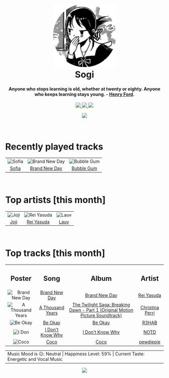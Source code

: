 <h1 align='center'>
  <br>
  <a href='https://www.youtube.com/watch?v=dQw4w9WgXcQ'><img src='avatar.png' alt='Sogi' width='200'></a>
  <br>
  Sogi
  <br>
</h1>

<h4 align='center'>Anyone who stops learning is old, whether at twenty or eighty. Anyone who keeps learning stays young.  - <a href='https://duckduckgo.com/?q=Henry+Ford' target='_blank'>Henry Ford</a>.</h4>

<p align='center' socials>
  <a href='https://discord.com/invite/96EA7ENfV9'>
    <img src='https://img.shields.io/badge/Discord-server-blue'>
  </a>
  <a href='https://sxoxgxi.github.io/'>
    <img src='https://img.shields.io/website?down_color=red&down_message=offline&label=Website&up_color=light%20green&up_message=online&url=https://sxoxgxi.github.io/'>
  </a>
  <img src='https://img.shields.io/badge/Layout-Synced-brightgreen' class='layout'>
</p socials>
<p status, align='center'>
  <a href='https://open.spotify.com/user/317777c47jvjnq6zzzwbijw6gbmi?si=d1aee88debdf46d8'>
    <img src="https://img.shields.io/badge/Playing-Advertisement 😞-&?style=social&logo=spotify">
  </a>
</p status>
<!------ RECENTLY PLAYED ------>

<p recentlyplayed, float='left'>
  <br>
  <h1>Recently played tracks</h1>
  <p></p>
  <table style='width:100%'>
<tr align='center'>
<td>
<img class='artists' src='https://i.scdn.co/image/ab67616d0000b273556adb8ceb7aa0097a415b1b' alt='Sofia' style='width:50%'>
</td>
<td>
<img class='artists' src='https://i.scdn.co/image/ab67616d0000b2734b102bbbe5b962a6df7b23eb' alt='Brand New Day' style='width:50%'>
</td>
<td>
<img class='artists' src='https://i.scdn.co/image/ab67616d0000b2735d93417bde90e0bd951dab08' alt='Bubble Gum' style='width:50%'>
</td>
</tr>
<tr align='center'>
<td>
<a href='https://open.spotify.com/track/52uTp5TrlfPrtgiUdIhkbU'>Sofia</a>
</td>
<td>
<a href='https://open.spotify.com/track/0EX7aOUwiavTRmYmMefCJ5'>Brand New Day</a>
</td>
<td>
<a href='https://open.spotify.com/track/3zksbXteOCeSusJ5Xltr3t'>Bubble Gum</a>
</td>
</tr>
</table>

</p recentlyplayed>
<!------ .RECENTLY PLAYED ------>
<!------ TOP ARTISTS ------>

<p topartists, float='left'>
  <br>
  <h1>Top artists [this month]</h1>
  <p></p>
  <table style='width:100%'>
<tr align='center'>
<td>
<img class='artists' src='https://i.scdn.co/image/ab6761610000e5eb4111c95b5f430c3265c7304b' alt='Joji' style='width:50%'>
</td>
<td>
<img class='artists' src='https://i.scdn.co/image/ab6761610000e5eb1b31e7422ccb01ac29fb8b79' alt='Rei Yasuda' style='width:50%'>
</td>
<td>
<img class='artists' src='https://i.scdn.co/image/ab6761610000e5ebd9b2d906669656a2ece9302e' alt='Lauv' style='width:50%'>
</td>
</tr>
<tr align='center'>
<td>
<a href='https://open.spotify.com/artist/3MZsBdqDrRTJihTHQrO6Dq' target='_blank'>Joji</a>
</td>
<td>
<a href='https://open.spotify.com/artist/1diX6i4LgUKR9qMRrAeGLi' target='_blank'>Rei Yasuda</a>
</td>
<td>
<a href='https://open.spotify.com/artist/5JZ7CnR6gTvEMKX4g70Amv' target='_blank'>Lauv</a>
</td>
</tr>
</table>

</p topartists>
<!------ .TOP ARTISTS ------>

<!------ TOP SONGS ------>

<p topsongs, float='left' >
  <br>
  <h1>Top tracks [this month]</h1>
  <p></p>
  <table style='width:100%'>
    <tr align='center'>
      <td>
      <h2>Poster</h2>
      </td>
      <td>
      <h2>Song</h2>
      </td>
      <td>
      <h2>Album</h2>
      </td>
      <td>
      <h2>Artist</h2>
      </td>
    </tr><tr align='center'>
      <td><img class='artists' src='https://i.scdn.co/image/ab67616d0000b2734b102bbbe5b962a6df7b23eb' alt='Brand New Day' style='width:10%'>
      </td>
      <td>
      <a href='https://open.spotify.com/track/0EX7aOUwiavTRmYmMefCJ5'>Brand New Day</a>
      </td>
      <td>
      <a href='https://open.spotify.com/album/09mIzHx4Ol4az9I628FzEI'>Brand New Day</a>
      </td>
      <td>
      <a href='https://open.spotify.com/artist/1diX6i4LgUKR9qMRrAeGLi'>Rei Yasuda</a>
      </td>
    </tr><tr align='center'>
      <td><img class='artists' src='https://i.scdn.co/image/ab67616d0000b2737e98ee720a1fa73d9e1ada72' alt='A Thousand Years' style='width:10%'>
      </td>
      <td>
      <a href='https://open.spotify.com/track/03H03k1F6t3VqCSPRBtuHk'>A Thousand Years</a>
      </td>
      <td>
      <a href='https://open.spotify.com/album/0Enbbg8VUylJt0X6VJS99V'>The Twilight Saga: Breaking Dawn - Part 1 (Original Motion Picture Soundtrack)</a>
      </td>
      <td>
      <a href='https://open.spotify.com/artist/7H55rcKCfwqkyDFH9wpKM6'>Christina Perri</a>
      </td>
    </tr><tr align='center'>
      <td><img class='artists' src='https://i.scdn.co/image/ab67616d0000b273a518bbe4562f725fabed618d' alt='Be Okay' style='width:10%'>
      </td>
      <td>
      <a href='https://open.spotify.com/track/0RYE1h1i5s9iXwaAjcf5VY'>Be Okay</a>
      </td>
      <td>
      <a href='https://open.spotify.com/album/6HlvjQ7eUBKvCJmYcSJZwR'>Be Okay</a>
      </td>
      <td>
      <a href='https://open.spotify.com/artist/6cEuCEZu7PAE9ZSzLLc2oQ'>R3HAB</a>
      </td>
    </tr><tr align='center'>
      <td><img class='artists' src='https://i.scdn.co/image/ab67616d0000b273d766fd9e96ce4be7776759a4' alt='I Don't Know Why' style='width:10%'>
      </td>
      <td>
      <a href='https://open.spotify.com/track/0ZXdzaT1k688dkpNeEgQiV'>I Don't Know Why</a>
      </td>
      <td>
      <a href='https://open.spotify.com/album/5LNAH17alOHq9AwIRiymTj'>I Don't Know Why</a>
      </td>
      <td>
      <a href='https://open.spotify.com/artist/5jAMCwdNHWr7JThxtMuEyy'>NOTD</a>
      </td>
    </tr><tr align='center'>
      <td><img class='artists' src='https://i.scdn.co/image/ab67616d0000b273807fe78b50e7fb1a1d22bf66' alt='Coco' style='width:10%'>
      </td>
      <td>
      <a href='https://open.spotify.com/track/1aZmrST6ppqWbi0bwbwlOj'>Coco</a>
      </td>
      <td>
      <a href='https://open.spotify.com/album/2DRlc8pbf096LobLnjGt2b'>Coco</a>
      </td>
      <td>
      <a href='https://open.spotify.com/artist/1JOdUvDAzNy3L37rZ4Nigr'>pewdiepie</a>
      </td>
    </tr></table>
</p topsongs>
<table classification align='center'>
  <td>Music Mood is 😐: Neutral | Happiness Level: 59% | Current Taste: Energetic and Vocal Music</td>
</table classification>
<!------ .TOP SONGS ------>
<p align='center'>
  <img src='https://profile-counter.glitch.me/sxoxgxi/count.svg'>
</p>
